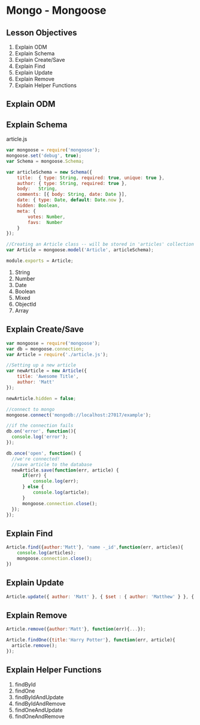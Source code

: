 # Mongo - Mongoose

## Lesson Objectives
1. Explain ODM
1. Explain Schema
1. Explain Create/Save
1. Explain Find
1. Explain Update
1. Explain Remove
1. Explain Helper Functions

## Explain ODM

## Explain Schema

article.js

```javascript
var mongoose = require('mongoose');
mongoose.set('debug', true);
var Schema = mongoose.Schema;

var articleSchema = new Schema({
	title:  { type: String, required: true, unique: true },
	author: { type: String, required: true },
	body:   String,
	comments: [{ body: String, date: Date }],
	date: { type: Date, default: Date.now },
	hidden: Boolean,
	meta: {
		votes: Number,
		favs:  Number
	}
});

//Creating an Article class -- will be stored in 'articles' collection
var Article = mongoose.model('Article', articleSchema);

module.exports = Article;
```
1. String
1. Number
1. Date
1. Boolean
1. Mixed
1. ObjectId
1. Array

## Explain Create/Save
```javascript
var mongoose = require('mongoose');
var db = mongoose.connection;
var Article = require('./article.js');

//Setting up a new article
var newArticle = new Article({
    title: 'Awesome Title',
    author: 'Matt'
});

newArticle.hidden = false;

//connect to mongo
mongoose.connect('mongodb://localhost:27017/example');

//if the connection fails
db.on('error', function(){
  console.log('error');
});

db.once('open', function() {
  //we're connected!
  //save article to the database
  newArticle.save(function(err, article) {
      if(err) {
          console.log(err);
      } else {
          console.log(article);
      }
      mongoose.connection.close();
  });
});
```

## Explain Find
```javascript
Article.find({author:'Matt'}, 'name -_id',function(err, articles){
	console.log(articles);
	mongoose.connection.close();
})
```

## Explain Update
```javascript
Article.update({ author: 'Matt' }, { $set : { author: 'Matthew' } }, { multi: true }, function (err, response) {...});
```

## Explain Remove
```javascript
Article.remove({author:'Matt'}, function(err){...});
```
```javascript
Article.findOne({title:'Harry Potter'}, function(err, article){
  article.remove();
});
```

## Explain Helper Functions
1. findById
1. findOne
1. findByIdAndUpdate
1. findByIdAndRemove
1. findOneAndUpdate
1. findOneAndRemove
